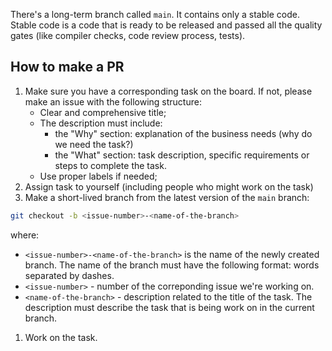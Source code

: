 There's a long-term branch called `main`. It contains only a stable code. Stable code is a code that is ready to be released and passed all the quality gates (like compiler checks, code review process, tests).

## How to make a PR

1. Make sure you have a corresponding task on the board. If not, please make an issue with the following structure:
    - Clear and comprehensive title;
    - The description must include:
        - the "Why" section: explanation of the business needs (why do we need the task?)
        - the "What" section: task description, specific requirements or steps to complete the task.
    - Use proper labels if needed;
1. Assign task to yourself (including people who might work on the task)
1. Make a short-lived branch from the latest version of the `main` branch:
```bash
git checkout -b <issue-number>-<name-of-the-branch>
```
where:
- `<issue-number>-<name-of-the-branch>` is the name of the newly created branch. The name of the branch must have the following format: words separated by dashes. 
- `<issue-number>` - number of the correponding issue we're working on.
- `<name-of-the-branch>` - description related to the title of the task. The description must describe the task that is being work on in the current branch.
1. Work on the task.
